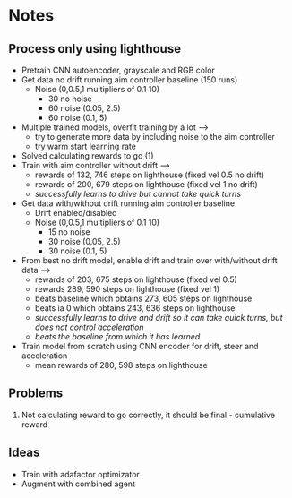 # Notes

## Process only using lighthouse

- Pretrain CNN autoencoder, grayscale and RGB color
- Get data no drift running aim controller baseline (150 runs)
  - Noise (0,0.5,1 multipliers of 0.1 10)
    - 30 no noise
    - 60 noise (0.05, 2.5)
    - 60 noise (0.1, 5)
- Multiple trained models, overfit training by a lot --> 
  - try to generate more data by including noise to the aim controller
  - try warm start learning rate
- Solved calculating rewards to go (1)
- Train with aim controller without drift --> 
  - rewards of 132, 746 steps on lighthouse (fixed vel 0.5 no drift)
  - rewards of 200, 679 steps on lighthouse (fixed vel 1 no drift)
  - *successfully learns to drive but cannot take quick turns*
- Get data with/without drift running aim controller baseline
  - Drift enabled/disabled
  - Noise (0,0.5,1 multipliers of 0.1 10)
    - 15 no noise
    - 30 noise (0.05, 2.5)
    - 30 noise (0.1, 5)
- From best no drift model, enable drift and train over with/without drift data --> 
  - rewards of 203, 675 steps on lighthouse (fixed vel 0.5)
  - rewards 289, 590 steps on lighthouse (fixed vel 1)
  - beats baseline which obtains 273, 605 steps on lighthouse
  - beats ia 0 which obtains 243, 636 steps on lighthouse
  - *successfully learns to drive and drift so it can take quick turns, but does not control acceleration*
  - *beats the baseline from which it has learned*
- Train model from scratch using CNN encoder for drift, steer and acceleration
  - mean rewards of 280, 598 steps on lighthouse

## Problems

1. Not calculating reward to go correctly, it should be final - cumulative reward

## Ideas

- Train with adafactor optimizator
- Augment with combined agent
